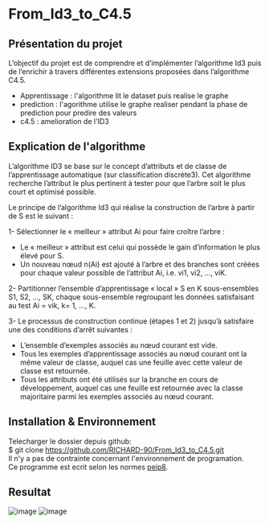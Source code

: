 # From_Id3_to_C4.5

## Présentation du projet

L’objectif du projet est de comprendre et d’implémenter l’algorithme Id3 puis de l’enrichir à travers 
différentes extensions proposées dans l’algorithme C4.5.
* Apprentissage : l'algorithme lit le dataset puis realise le graphe
* prediction : l'agorithme utilise le graphe realiser pendant la phase de prediction pour predire des valeurs
* c4.5 : amelioration de l'ID3

## Explication de l'algorithme

L’algorithme ID3 se base sur le concept d’attributs et de classe de l’apprentissage automatique (sur classification discrète3). Cet algorithme recherche l’attribut le plus pertinent à tester pour que l’arbre soit le plus court et optimisé possible.

Le principe de l’algorithme Id3 qui réalise la construction de l’arbre à partir de S est le suivant :

1- Sélectionner le « meilleur » attribut Ai pour faire croître l’arbre :
* Le « meilleur » attribut est celui qui possède le gain d’information le plus élevé pour S.
* Un nouveau nœud n(Ai) est ajouté à l’arbre et des branches sont créées pour chaque valeur 
possible de l’attribut Ai, i.e. vi1, vi2, …, viK.

2- Partitionner l’ensemble d’apprentissage « local » S en K sous-ensembles S1, S2, …, SK, chaque 
sous-ensemble regroupant les données satisfaisant au test Ai = vik, k= 1, ..., K.

3- Le processus de construction continue (étapes 1 et 2) jusqu’à satisfaire une des conditions 
d’arrêt suivantes :
* L’ensemble d’exemples associés au nœud courant est vide.
* Tous les exemples d’apprentissage associés au nœud courant ont la même valeur de classe, 
auquel cas une feuille avec cette valeur de classe est retournée.
* Tous les attributs ont été utilisés sur la branche en cours de développement, auquel cas une 
feuille est retournée avec la classe majoritaire parmi les exemples associés au nœud courant.


## Installation & Environnement
Telecharger le dossier depuis github:<br>
$ git clone https://github.com/RICHARD-90/From_Id3_to_C4.5.git <br>
Il n'y a pas de contrainte concernant l'environnement de programation.<br>
Ce programme est ecrit selon les normes [peip8](https://pep8.org/).
## Resultat

![image](https://user-images.githubusercontent.com/72502866/121279364-bd54b800-c8d4-11eb-996e-8d7543f1ff38.png)
![image](https://user-images.githubusercontent.com/72502866/121279404-cba2d400-c8d4-11eb-8085-c9480c536b1e.png)

